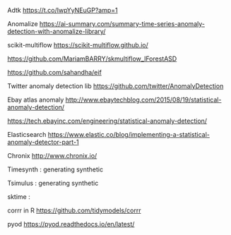 
Adtk https://t.co/IwpYyNEuGP?amp=1

Anomalize https://ai-summary.com/summary-time-series-anomaly-detection-with-anomalize-library/

scikit-multiflow https://scikit-multiflow.github.io/

https://github.com/MariamBARRY/skmultiflow_IForestASD

https://github.com/sahandha/eif

Twitter anomaly detection lib https://github.com/twitter/AnomalyDetection

Ebay atlas anomaly http://www.ebaytechblog.com/2015/08/19/statistical-anomaly-detection/

https://tech.ebayinc.com/engineering/statistical-anomaly-detection/

Elasticsearch https://www.elastic.co/blog/implementing-a-statistical-anomaly-detector-part-1

Chronix http://www.chronix.io/

Timesynth  : generating synthetic

Tsimulus : generating synthetic

sktime :

corrr in R https://github.com/tidymodels/corrr

pyod https://pyod.readthedocs.io/en/latest/


